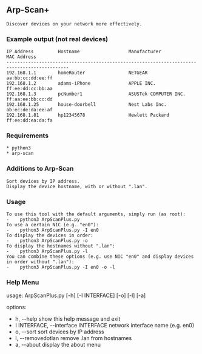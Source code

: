 ## Arp-Scan+  
    Discover devices on your network more effectively.
    
### Example output (not real devices)
    IP Address         Hostname                  Manufacturer              MAC Address              
    ---------------------------------------------------------------------------------------------
    192.168.1.1        homeRouter                NETGEAR                   aa:bb:cc:dd:ee:ff
    192.168.1.2        adams-iPhone              APPLE INC.                ff:ee:dd:cc:bb:aa
    192.168.1.3        pcNumber1                 ASUSTek COMPUTER INC.     ff:aa:ee:bb:cc:dd
    192.168.1.25       house-doorbell            Nest Labs Inc.            ab:ec:de:da:ee:af   
    192.168.1.81       hp12345678                Hewlett Packard           ff:ee:dd:ea:da:fa
    
### Requirements  
    * python3
    * arp-scan
    
### Additions to Arp-Scan 
    Sort devices by IP address.
    Display the device hostname, with or without ".lan".
    
### Usage
    To use this tool with the default arguments, simply run (as root):
    -    python3 ArpScanPlus.py
    To use a certain NIC (e.g. "en0"):
    -    python3 ArpScanPlus.py -I en0
    To display the devices in order:
    -    python3 ArpScanPlus.py -o
    To display the hostnames without ".lan":
    -    python3 ArpScanPlus.py -l
    You can combine these options (e.g. use NIC "en0" and display devices in order without ".lan"):
    -    python3 ArpScanPlus.py -I en0 -o -l
    
### Help Menu
usage: ArpScanPlus.py [-h] [-I INTERFACE] [-o] [-l] [-a]

options:
  - h, --help            show this help message and exit
  - I INTERFACE, --interface INTERFACE
                        network interface name (e.g. en0)
  - o, --sort            sort devices by IP address
  - l, --removedotlan    remove .lan from hostnames
  - a, --about           display the about menu
